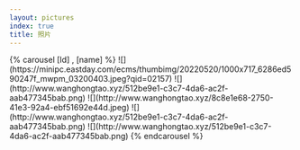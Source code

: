 ```yaml
---
layout: pictures
index: true
title: 照片
---
```

<div>
{% carousel [Id] , [name] %}
![](https://minipc.eastday.com/ecms/thumbimg/20220520/1000x717_6286ed590247f_mwpm_03200403.jpeg?qid=02157)
![](http://www.wanghongtao.xyz/512be9e1-c3c7-4da6-ac2f-aab477345bab.png)
![](http://www.wanghongtao.xyz/8c8e1e68-2750-41e3-92a4-ebf51692e44d.jpeg)
![](http://www.wanghongtao.xyz/512be9e1-c3c7-4da6-ac2f-aab477345bab.png)
![](http://www.wanghongtao.xyz/512be9e1-c3c7-4da6-ac2f-aab477345bab.png)
{% endcarousel %}
</div>


